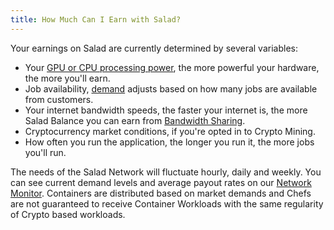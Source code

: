 ```yaml
---
title: How Much Can I Earn with Salad?
---
```


Your earnings on Salad are currently determined by several variables:

- Your [GPU or CPU processing power](https://www.tomshardware.com/reviews/gpu-hierarchy,4388.html), the more powerful
  your hardware, the more you'll earn.
- Job availability, [demand](https://salad.com/earn/demand) adjusts based on how many jobs are available from customers.
- Your internet bandwidth speeds, the faster your internet is, the more Salad Balance you can earn from
  [Bandwidth Sharing](/docs/FAQ/Jobs/253-what-is-bandwidth-sharing).
- Cryptocurrency market conditions, if you're opted in to Crypto Mining.
- How often you run the application, the longer you run it, the more jobs you'll run.

The needs of the Salad Network will fluctuate hourly, daily and weekly. You can see current demand levels and average
payout rates on our [Network Monitor](/docs/FAQ/Community/613-network-monitor). Containers are distributed based on
market demands and Chefs are not guaranteed to receive Container Workloads with the same regularity of Crypto based
workloads.
